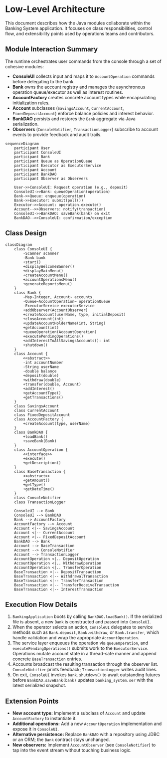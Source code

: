 # Low-Level Architecture

This document describes how the Java modules collaborate within the Banking System application. It focuses on class responsibilities, control flow, and extensibility points used by operations teams and contributors.

## Module Interaction Summary
The runtime orchestrates user commands from the console through a set of cohesive modules:
- **ConsoleUI** collects input and maps it to `AccountOperation` commands before delegating to the bank.
- **Bank** owns the account registry and manages the asynchronous operation queue/executor as well as interest routines.
- **AccountFactory** creates concrete account types while encapsulating initialization rules.
- **Account** subclasses (`SavingsAccount`, `CurrentAccount`, `FixedDepositAccount`) enforce balance policies and interest behavior.
- **BankDAO** persists and restores the `Bank` aggregate via Java serialization.
- **Observers** (`ConsoleNotifier`, `TransactionLogger`) subscribe to account events to provide feedback and audit trails.

```mermaid
sequenceDiagram
    participant User
    participant ConsoleUI
    participant Bank
    participant Queue as OperationQueue
    participant Executor as ExecutorService
    participant Account
    participant BankDAO
    participant Observer as Observers

    User->>ConsoleUI: Request operation (e.g., deposit)
    ConsoleUI->>Bank: queueOperation(operation)
    Bank->>Queue: enqueue(operation)
    Bank->>Executor: submit(poll())
    Executor->>Account: operation.execute()
    Account-->>Observers: notify(transaction)
    ConsoleUI->>BankDAO: saveBank(bank) on exit
    BankDAO-->>ConsoleUI: confirmation/exception
```

## Class Design

```mermaid
classDiagram
    class ConsoleUI {
        -Scanner scanner
        -Bank bank
        +start()
        +displayWelcomeBanner()
        +displayMainMenu()
        +createAccountMenu()
        +accountOperationsMenu()
        +generateReportsMenu()
    }
    class Bank {
        -Map~Integer, Account~ accounts
        -Queue~AccountOperation~ operationQueue
        -ExecutorService executorService
        +addObserver(AccountObserver)
        +createAccount(userName, type, initialDeposit)
        +closeAccount(int)
        +updateAccountHolderName(int, String)
        +getAccount(int)
        +queueOperation(AccountOperation)
        +executePendingOperations()
        +addInterestToAllSavingsAccounts(): int
        +shutdown()
    }
    class Account {
        <<abstract>>
        -int accountNumber
        -String userName
        -double balance
        +deposit(double)
        +withdraw(double)
        +transfer(double, Account)
        +addInterest()
        +getAccountType()
        +getTransactions()
    }
    class SavingsAccount
    class CurrentAccount
    class FixedDepositAccount
    class AccountFactory {
        +createAccount(type, userName)
    }
    class BankDAO {
        +loadBank()
        +saveBank(Bank)
    }
    class AccountOperation {
        <<interface>>
        +execute()
        +getDescription()
    }
    class BaseTransaction {
        <<abstract>>
        +getAmount()
        +getType()
        +getDateTime()
    }
    class ConsoleNotifier
    class TransactionLogger

    ConsoleUI --> Bank
    ConsoleUI --> BankDAO
    Bank --> AccountFactory
    AccountFactory --> Account
    Account <|-- SavingsAccount
    Account <|-- CurrentAccount
    Account <|-- FixedDepositAccount
    BankDAO --> Bank
    Account --> BaseTransaction
    Account --> ConsoleNotifier
    Account --> TransactionLogger
    AccountOperation <|.. DepositOperation
    AccountOperation <|.. WithdrawOperation
    AccountOperation <|.. TransferOperation
    BaseTransaction <|-- DepositTransaction
    BaseTransaction <|-- WithdrawalTransaction
    BaseTransaction <|-- TransferTransaction
    BaseTransaction <|-- TransferReceiveTransaction
    BaseTransaction <|-- InterestTransaction
```

## Execution Flow Details
1. `BankingApplication` boots by calling `BankDAO.loadBank()`. If the serialized file is absent, a new `Bank` is constructed and passed into `ConsoleUI`.
2. When the operator selects an action, `ConsoleUI` delegates to service methods such as `Bank.deposit`, `Bank.withdraw`, or `Bank.transfer`, which handle validation and wrap the appropriate `AccountOperation`.
3. The service layer enqueues the operation via `queueOperation`, and `executePendingOperations()` submits work to the `ExecutorService`. Operations mutate account state in a thread-safe manner and append concrete `BaseTransaction` entries.
4. Accounts broadcast the resulting transaction through the observer list. `ConsoleNotifier` prints feedback; `TransactionLogger` writes audit lines.
5. On exit, `ConsoleUI` invokes `bank.shutdown()` to await outstanding futures before `BankDAO.saveBank(bank)` updates `banking_system.ser` with the latest serialized snapshot.

## Extension Points
- **New account type:** Implement a subclass of `Account` and update `AccountFactory` to instantiate it.
- **Additional operations:** Add a new `AccountOperation` implementation and expose it in `ConsoleUI`.
- **Alternative persistence:** Replace `BankDAO` with a repository using JDBC or an ORM; the `Bank` contract stays unchanged.
- **New observers:** Implement `AccountObserver` (see `ConsoleNotifier`) to tap into the event stream without touching business logic.
